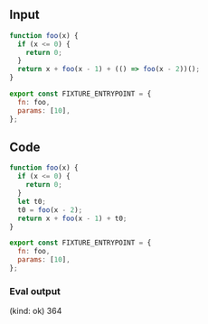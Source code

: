 
## Input

```javascript
function foo(x) {
  if (x <= 0) {
    return 0;
  }
  return x + foo(x - 1) + (() => foo(x - 2))();
}

export const FIXTURE_ENTRYPOINT = {
  fn: foo,
  params: [10],
};

```

## Code

```javascript
function foo(x) {
  if (x <= 0) {
    return 0;
  }
  let t0;
  t0 = foo(x - 2);
  return x + foo(x - 1) + t0;
}

export const FIXTURE_ENTRYPOINT = {
  fn: foo,
  params: [10],
};

```
      
### Eval output
(kind: ok) 364
